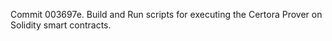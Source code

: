 Commit 003697e.                    Build and Run scripts for executing the Certora Prover on Solidity smart contracts.